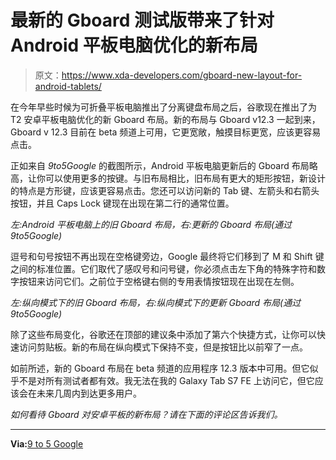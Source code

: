 # 最新的 Gboard 测试版带来了针对 Android 平板电脑优化的新布局

> 原文：<https://www.xda-developers.com/gboard-new-layout-for-android-tablets/>

在今年早些时候为可折叠平板电脑推出了分离键盘布局之后，谷歌现在推出了为 T2 安卓平板电脑优化的新 Gboard 布局。新的布局与 Gboard v12.3 一起到来，Gboard v 12.3 目前在 beta 频道上可用，它更宽敞，触摸目标更宽，应该更容易点击。

正如来自 *9to5Google* 的截图所示，Android 平板电脑更新后的 Gboard 布局略高，让你可以使用更多的按键。与旧布局相比，旧布局有更大的矩形按钮，新设计的特点是方形键，应该更容易点击。您还可以访问新的 Tab 键、左箭头和右箭头按钮，并且 Caps Lock 键现在出现在第二行的通常位置。

*左:Android 平板电脑上的旧 Gboard 布局，右:更新的 Gboard 布局(通过 9to5Google)*

逗号和句号按钮不再出现在空格键旁边，Google 最终将它们移到了 M 和 Shift 键之间的标准位置。它们取代了感叹号和问号键，你必须点击左下角的特殊字符和数字按钮来访问它们。之前位于空格键右侧的专用表情按钮现在出现在左侧。

*左:纵向模式下的旧 Gboard 布局，右:纵向模式下的更新 Gboard 布局(通过 9to5Google)*

除了这些布局变化，谷歌还在顶部的建议条中添加了第六个快捷方式，让你可以快速访问剪贴板。新的布局在纵向模式下保持不变，但是按钮比以前窄了一点。

如前所述，新的 Gboard 布局在 beta 频道的应用程序 12.3 版本中可用。但它似乎不是对所有测试者都有效。我无法在我的 Galaxy Tab S7 FE 上访问它，但它应该会在未来几周内到达更多用户。

*如何看待 Gboard 对安卓平板的新布局？请在下面的评论区告诉我们。*

* * *

**Via:**[9 to 5 Google](https://9to5google.com/2022/10/10/gboard-android-tablet/)